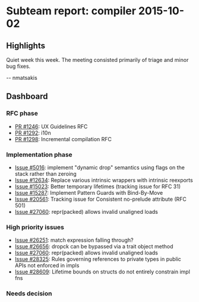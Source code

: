 # Subteam report: compiler 2015-10-02

## Highlights

Quiet week this week. The meeting consisted primarily of triage and minor bug fixes.

-- nmatsakis

## Dashboard

### RFC phase

- [PR #1246](https://github.com/rust-lang/rfcs/pull/1246):
  UX Guidelines RFC
- [PR #1292](https://github.com/rust-lang/rfcs/pull/1292):
  i10n
- [PR #1298](https://github.com/rust-lang/rfcs/pull/1298):
  Incremental compilation RFC

### Implementation phase

- [Issue #5016](https://github.com/rust-lang/rust/issues/5016):
  implement "dynamic drop" semantics using flags on the stack rather than zeroing
- [Issue #12634](https://github.com/rust-lang/rust/issues/12634):
  Replace various intrinsic wrappers with intrinsic reexports
- [Issue #15023](https://github.com/rust-lang/rust/issues/15023):
  Better temporary lifetimes (tracking issue for RFC 31)
- [Issue #15287](https://github.com/rust-lang/rust/issues/15287):
  Implement Pattern Guards with Bind-By-Move
- [Issue #20561](https://github.com/rust-lang/rust/issues/20561):
  Tracking issue for Consistent no-prelude attribute (RFC 501)
- [Issue #27060](https://github.com/rust-lang/rust/issues/27060):
  repr(packed) allows invalid unaligned loads

### High priority issues

- [Issue #26251](https://github.com/rust-lang/rust/issues/26251):
  match expression falling through?
- [Issue #26656](https://github.com/rust-lang/rust/issues/26656):
  dropck can be bypassed via a trait object method
- [Issue #27060](https://github.com/rust-lang/rust/issues/27060):
  repr(packed) allows invalid unaligned loads
- [Issue #28325](https://github.com/rust-lang/rust/issues/28325):
  Rules governing references to private types in public APIs not enforced in impls
- [Issue #28609](https://github.com/rust-lang/rust/issues/28609):
  Lifetime bounds on structs do not entirely constrain impl fns

### Needs decision

